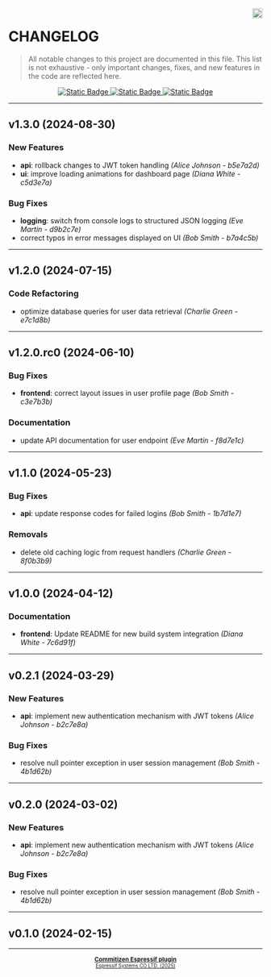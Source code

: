 <a href="https://www.espressif.com">
    <img src="https://www.espressif.com/sites/all/themes/espressif/logo-black.svg" align="right" height="20" />
</a>

# CHANGELOG

> All notable changes to this project are documented in this file.
> This list is not exhaustive - only important changes, fixes, and new features in the code are reflected here.

<div align="center">
    <a href="https://keepachangelog.com/en/1.1.0/">
        <img alt="Static Badge" src="https://img.shields.io/badge/Keep%20a%20Changelog-v1.1.0-salmon?logo=keepachangelog&logoColor=black&labelColor=white&link=https%3A%2F%2Fkeepachangelog.com%2Fen%2F1.1.0%2F">
    </a>
    <a href="https://www.conventionalcommits.org/en/v1.0.0/">
        <img alt="Static Badge" src="https://img.shields.io/badge/Conventional%20Commits-v1.0.0-pink?logo=conventionalcommits&logoColor=black&labelColor=white&link=https%3A%2F%2Fwww.conventionalcommits.org%2Fen%2Fv1.0.0%2F">
    </a>
    <a href="https://semver.org/spec/v2.0.0.html">
        <img alt="Static Badge" src="https://img.shields.io/badge/Semantic%20Versioning-v2.0.0-grey?logo=semanticrelease&logoColor=black&labelColor=white&link=https%3A%2F%2Fsemver.org%2Fspec%2Fv2.0.0.html">
    </a>
</div>
<hr>

## v1.3.0 (2024-08-30)

### New Features

- **api**: rollback changes to JWT token handling *(Alice Johnson - b5e7a2d)*
- **ui**: improve loading animations for dashboard page *(Diana White - c5d3e7a)*

### Bug Fixes

- **logging**: switch from console logs to structured JSON logging *(Eve Martin - d9b2c7e)*
- correct typos in error messages displayed on UI *(Bob Smith - b7a4c5b)*

---

## v1.2.0 (2024-07-15)

### Code Refactoring

- optimize database queries for user data retrieval *(Charlie Green - e7c1d8b)*

---

## v1.2.0.rc0 (2024-06-10)

### Bug Fixes

- **frontend**: correct layout issues in user profile page *(Bob Smith - c3e7b3b)*

### Documentation

- update API documentation for user endpoint *(Eve Martin - f8d7e1c)*

---

## v1.1.0 (2024-05-23)

### Bug Fixes

- **api**: update response codes for failed logins *(Bob Smith - 1b7d1e7)*

### Removals

- delete old caching logic from request handlers *(Charlie Green - 8f0b3b9)*

---

## v1.0.0 (2024-04-12)

### Documentation

- **frontend**: Update README for new build system integration *(Diana White - 7c6d91f)*

---

## v0.2.1 (2024-03-29)

### New Features

- **api**: implement new authentication mechanism with JWT tokens *(Alice Johnson - b2c7e8a)*

### Bug Fixes

- resolve null pointer exception in user session management *(Bob Smith - 4b1d62b)*

---

## v0.2.0 (2024-03-02)

### New Features

- **api**: implement new authentication mechanism with JWT tokens *(Alice Johnson - b2c7e8a)*

### Bug Fixes

- resolve null pointer exception in user session management *(Bob Smith - 4b1d62b)*

---

## v0.1.0 (2024-02-15)

---

<div align="center">
    <small>
        <b>
            <a href="https://www.github.com/espressif/cz-plugin-espressif">Commitizen Espressif plugin</a>
        </b>
    <br>
        <sup><a href="https://www.espressif.com">Espressif Systems CO LTD. (2025)</a><sup>
    </small>
</div>

